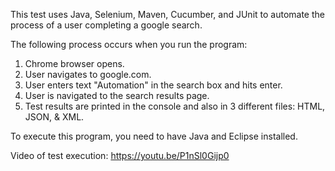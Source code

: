 This test uses Java, Selenium, Maven, Cucumber, and JUnit to automate the process of a user completing a google search.

The following process occurs when you run the program:

1. Chrome browser opens.
2. User navigates to google.com.
3. User enters text "Automation" in the search box and hits enter.
4. User is navigated to the search results page.
5. Test results are printed in the console and also in 3 different files: HTML, JSON, & XML.


To execute this program, you need to have Java and Eclipse installed.

Video of test execution:
https://youtu.be/P1nSl0Gijp0
